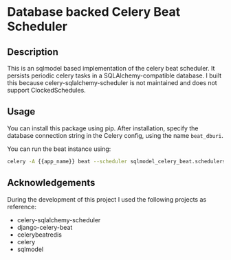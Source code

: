 # Database backed Celery Beat Scheduler

## Description
This is an sqlmodel based implementation of the celery beat scheduler.
It persists periodic celery tasks in a SQLAlchemy-compatible database.
I built this because celery-sqlalchemy-scheduler is not maintained and does not support ClockedSchedules.

## Usage
You can install this package using pip.
After installation, specify the database connection string in the Celery config, using the name `beat_dburi`.

You can run the beat instance using:
```bash
celery -A {{app_name}} beat --scheduler sqlmodel_celery_beat.schedulers:DatabaseScheduler -l INFO
```





## Acknowledgements
During the development of this project I used the following projects as reference:
- celery-sqlalchemy-scheduler
- django-celery-beat
- celerybeatredis
- celery
- sqlmodel

